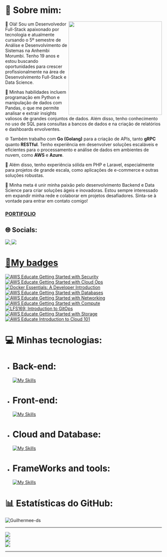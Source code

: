 # 💫 Sobre mim:
<img align="right" width="300" src="https://i2.wp.com/allhtaccess.info/wp-content/uploads/2018/03/programming.gif?fit=1281%2C716&ssl=1" />
🚀 Olá! Sou um Desenvolvedor Full-Stack apaixonado por tecnologia e atualmente cursando o 5º semestre de Análise e Desenvolvimento de Sistemas na Anhembi Morumbi. Tenho 19 anos e estou buscando oportunidades para crescer profissionalmente na área de Desenvolvimento Full-Stack e Data Science.

🐍 Minhas habilidades incluem programação em Python e manipulação de dados com Pandas, o que me permite analisar e extrair insights valiosos de grandes conjuntos de dados. Além disso, tenho conhecimento no uso de SQL para consultas a bancos de dados e na criação de relatórios e dashboards envolventes.

🌐 Também trabalho com **Go (Golang)** para a criação de APIs, tanto **gRPC** quanto **RESTful**. Tenho experiência em desenvolver soluções escaláveis e eficientes para o processamento e análise de dados em ambientes de nuvem, como **AWS** e **Azure**.

🐘 Além disso, tenho experiência sólida em PHP e Laravel, especialmente para projetos de grande escala, como aplicações de e-commerce e outras soluções robustas.

🎯 Minha meta é unir minha paixão pelo desenvolvimento Backend e Data Science para criar soluções ágeis e inovadoras. Estou sempre interessado em expandir minha rede e colaborar em projetos desafiadores. Sinta-se à vontade para entrar em contato comigo!
<h3><a href="https://guilhermee-ds.github.io/Portifolio/">PORTIFOLIO</a></h3>

## 🌐 Socials:

<a href="https://www.linkedin.com/in/guilherme-oliveira-121b16239/" target="_blank">
        <img src="https://img.shields.io/badge/LinkedIn-0077B5?style=for-the-badge&logo=linkedin&logoColor=white" /> 
<a href="mailto:contato.guilhermedossantos@gmail.com">
        <img src="https://img.shields.io/badge/Gmail-D14836?style=for-the-badge&logo=gmail&logoColor=white" />


#  🏅My badges
<!--START_SECTION:badges-->
[![AWS Educate Getting Started with Security](https://images.credly.com/size/110x110/images/80845928-d1f8-4549-ae9d-27676fba897e/image.png)](http://www.credly.com/badges/f6acfe33-e2a6-4126-9310-a572554e06fb "AWS Educate Getting Started with Security")
[![AWS Educate Getting Started with Cloud Ops](https://images.credly.com/size/110x110/images/01c3b0d4-a225-483b-a762-460473658c1a/image.png)](http://www.credly.com/badges/65f87992-ee72-403c-86f0-2b5485a9b539 "AWS Educate Getting Started with Cloud Ops")
[![Docker Essentials: A Developer Introduction](https://images.credly.com/size/110x110/images/08216781-93cb-4ba1-8110-8eb3401fa8ce/Docker_Essentials_-_ISDN.png)](http://www.credly.com/badges/ee814189-f1c3-4aff-87f6-badce04a36ca "Docker Essentials: A Developer Introduction")
[![AWS Educate Getting Started with Databases](https://images.credly.com/size/110x110/images/6f135924-7645-4bd2-ab68-3bc0b49c7e27/image.png)](http://www.credly.com/badges/c1fc2aa7-46ad-44dc-a86f-f7e8e8edf6a3 "AWS Educate Getting Started with Databases")
[![AWS Educate Getting Started with Networking](https://images.credly.com/size/110x110/images/979e42e2-1d32-4d21-97ea-53d991ea50fb/image.png)](http://www.credly.com/badges/b48a5637-54b0-45f3-a840-effdb971ecdb "AWS Educate Getting Started with Networking")
[![AWS Educate Getting Started with Compute](https://images.credly.com/size/110x110/images/9358115e-ead7-47c2-91e2-165b6a650a1b/image.png)](http://www.credly.com/badges/a68e5b02-fec3-4707-b2c6-ada6907ccf7a "AWS Educate Getting Started with Compute")
[![LFS169: Introduction to GitOps](https://images.credly.com/size/110x110/images/9b634d55-5b04-4b54-bf99-1265600f235a/image.png)](http://www.credly.com/badges/7d022af3-a6a0-485a-89b4-3388cafecd0f "LFS169: Introduction to GitOps")
[![AWS Educate Getting Started with Storage](https://images.credly.com/size/110x110/images/5bf37709-4b69-4cdc-9edc-af7b3370d427/image.png)](http://www.credly.com/badges/354be510-abc6-422c-96f6-cea316e14c09 "AWS Educate Getting Started with Storage")
[![AWS Educate Introduction to Cloud 101](https://images.credly.com/size/110x110/images/8d67bbf4-128b-4141-b5f1-1bc61bbfbaa6/image.png)](http://www.credly.com/badges/ddb16099-38a4-4b70-bdf0-1bc9b1f5119b "AWS Educate Introduction to Cloud 101")
<!--END_SECTION:badges-->


# 💻 Minhas tecnologias:
- # Back-end:
   [![My Skills](https://skillicons.dev/icons?i=php,go,python)](https://skillicons.dev)

 - # Front-end:
   [![My Skills](https://skillicons.dev/icons?i=html,css,ts,js)](https://skillicons.dev)
 
- # Cloud and Database:
  [![My Skills](https://skillicons.dev/icons?i=aws,azure,postgres,mysql,mongodb,redis,sqlite)](https://skillicons.dev)
- # FrameWorks and tools:
  [![My Skills](https://skillicons.dev/icons?i=laravel,bash,docker,django,git,githubactions,jquery,linux,matlab,postman,selenium,vite,bootstrap,fastapi,tailwind)](https://skillicons.dev)
  



# 📊 Estatísticas do GitHub:
<p align="left"> <img src="https://komarev.com/ghpvc/?username=Guilhermee-ds&label=Profile%20views&color=0e75b6&style=flat" alt="Guilhermee-ds" /> </p>

---        
![](https://github-readme-stats.vercel.app/api?username=Guilhermee-ds&theme=vision-friendly-dark&hide_border=false&include_all_commits=true&count_private=true)<br>
![](https://github-readme-streak-stats.herokuapp.com/?user=Guilhermee-ds&theme=vision-friendly-dark&hide_border=false)<br>
![](https://github-readme-stats.vercel.app/api/top-langs/?username=Guilhermee-ds&theme=vision-friendly-dark&hide_border=false&include_all_commits=true&count_private=true&layout=compact)

---
